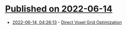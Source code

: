 # [Published on 2022-06-14](index.md)

* [2022-06-14, 04:26:13](https://news.ycombinator.com/item?id=31734737) - [Direct Voxel Grid Optimization](https://sunset1995.github.io/dvgo/)
